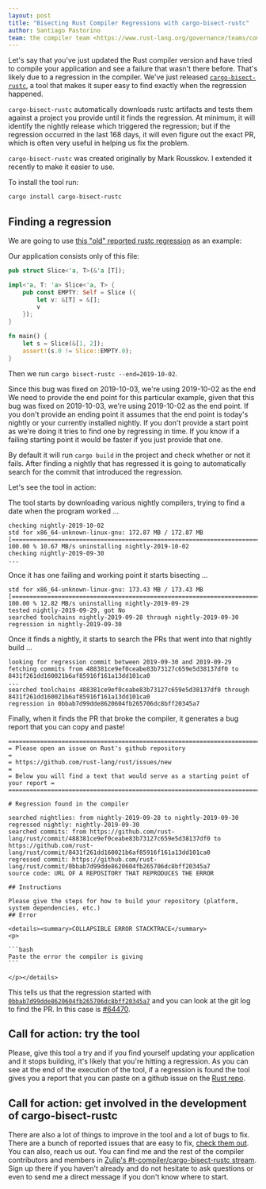```yaml
---
layout: post
title: "Bisecting Rust Compiler Regressions with cargo-bisect-rustc"
author: Santiago Pastorino
team: the compiler team <https://www.rust-lang.org/governance/teams/compiler>
---
```


Let's say that you've just updated the Rust compiler version and have
tried to compile your application and see a failure that wasn't there
before. That's likely due to a regression in the compiler.  We've just
released
[`cargo-bisect-rustc`](https://github.com/rust-lang/cargo-bisect-rustc),
a tool that makes it super easy to find exactly when the regression
happened.

`cargo-bisect-rustc` automatically downloads rustc artifacts and tests
them against a project you provide until it finds the regression. At
minimum, it will identify the nightly release which triggered the
regression; but if the regression occurred in the last 168 days, it will
even figure out the exact PR, which is often very useful in helping us
fix the problem.

`cargo-bisect-rustc` was created originally by Mark Rousskov. I extended
it recently to make it easier to use.

To install the tool run:

```sh
cargo install cargo-bisect-rustc
```

## Finding a regression

We are going to use [this "old" reported rustc
regression](https://github.com/rust-lang/rust/issues/64945) as an
example:

Our application consists only of this file:

```rust
pub struct Slice<'a, T>(&'a [T]);

impl<'a, T: 'a> Slice<'a, T> {
    pub const EMPTY: Self = Slice ({
        let v: &[T] = &[];
        v
    });
}

fn main() {
    let s = Slice(&[1, 2]);
    assert!(s.0 != Slice::EMPTY.0);
}
```

Then we run `cargo bisect-rustc --end=2019-10-02`.

Since this bug was fixed on 2019-10-03, we're using 2019-10-02 as the
end We need to provide the end point for this particular example, given
that this bug was fixed on 2019-10-03, we're using 2019-10-02 as the end
point. If you don't provide an ending point it assumes that the end
point is today's nightly or your currently installed nightly. If you
don't provide a start point as we're doing it tries to find one by
regressing in time.  If you know if a failing starting point it would be
faster if you just provide that one.

By default it will run `cargo build` in the project and check whether or
not it fails. After finding a nightly that has regressed it is going to
automatically search for the commit that introduced the regression.

Let's see the tool in action:

The tool starts by downloading various nightly compilers, trying to find
a date when the program worked ...

```
checking nightly-2019-10-02
std for x86_64-unknown-linux-gnu: 172.87 MB / 172.87 MB [===============================================================================================================================================================] 100.00 % 10.67 MB/s uninstalling nightly-2019-10-02
checking nightly-2019-09-30
...
```

Once it has one failing and working point it starts bisecting ...
```
std for x86_64-unknown-linux-gnu: 173.43 MB / 173.43 MB [===============================================================================================================================================================] 100.00 % 12.82 MB/s uninstalling nightly-2019-09-29
tested nightly-2019-09-29, got No
searched toolchains nightly-2019-09-28 through nightly-2019-09-30
regression in nightly-2019-09-30
```

Once it finds a nightly, it starts to search the PRs that went into that
nightly build ...
```
looking for regression commit between 2019-09-30 and 2019-09-29
fetching commits from 488381ce9ef0ceabe83b73127c659e5d38137df0 to 8431f261dd160021b6af85916f161a13dd101ca0
...
searched toolchains 488381ce9ef0ceabe83b73127c659e5d38137df0 through 8431f261dd160021b6af85916f161a13dd101ca0
regression in 0bbab7d99dde8620604fb265706dc8bff20345a7
```

Finally, when it finds the PR that broke the compiler, it generates a
bug report that you can copy and paste!

````
==================================================================================
= Please open an issue on Rust's github repository                               =
= https://github.com/rust-lang/rust/issues/new                                   =
= Below you will find a text that would serve as a starting point of your report =
==================================================================================

# Regression found in the compiler

searched nightlies: from nightly-2019-09-28 to nightly-2019-09-30
regressed nightly: nightly-2019-09-30
searched commits: from https://github.com/rust-lang/rust/commit/488381ce9ef0ceabe83b73127c659e5d38137df0 to https://github.com/rust-lang/rust/commit/8431f261dd160021b6af85916f161a13dd101ca0
regressed commit: https://github.com/rust-lang/rust/commit/0bbab7d99dde8620604fb265706dc8bff20345a7
source code: URL OF A REPOSITORY THAT REPRODUCES THE ERROR

## Instructions

Please give the steps for how to build your repository (platform, system dependencies, etc.)
## Error

<details><summary>COLLAPSIBLE ERROR STACKTRACE</summary>
<p>

```bash
Paste the error the compiler is giving
```

</p></details>
````

This tells us that the regression started with
[`0bbab7d99dde8620604fb265706dc8bff20345a7`](https://github.com/rust-lang/rust/commit/0bbab7d99dde8620604fb265706dc8bff20345a7)
and you can look at the git log to find the PR. In this case is
[#64470](https://github.com/rust-lang/rust/pull/64470).

## Call for action: try the tool

Please, give this tool a try and if you find yourself updating your
application and it stops building, it's likely that you're hitting a
regression. As you can see at the end of the execution of the tool, if a
regression is found the tool gives you a report that you can paste on a
github issue on the [Rust repo](https://github.com/rust-lang/rust).

## Call for action: get involved in the development of cargo-bisect-rustc

There are also a lot of things to improve in the tool and a lot of bugs
to fix. There are a bunch of reported issues that are easy to fix,
[check them
out](https://github.com/rust-lang/cargo-bisect-rustc/issues).  You can
also, reach us out. You can find me and the rest of the compiler
contributors and members in [Zulip's #t-compiler/cargo-bisect-rustc
stream](https://rust-lang.zulipchat.com/#narrow/stream/217417-t-compiler.2Fcargo-bisect-rustc).
Sign up there if you haven't already and do not hesitate to ask
questions or even to send me a direct message if you don't know where to
start.
